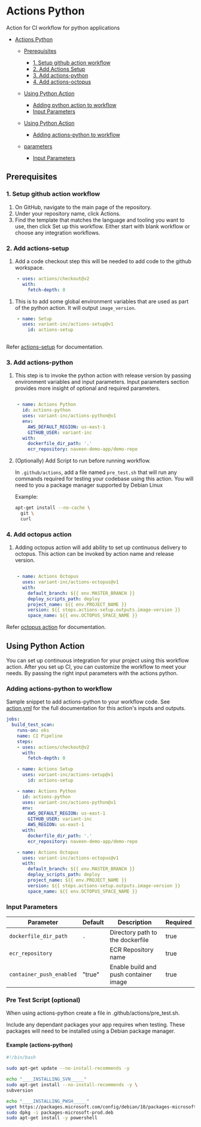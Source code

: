 # Actions Python
Action for CI workflow for python applications

- [Actions Python](#actions-python)
  - [Prerequisites](#prerequisites)
    - [1. Setup github action workflow](#1-setup-github-action-workflow)
    - [2. Add Actions Setup](#2-add-actions-setup)
    - [3. Add actions-python](#3-add-actions-python)
    - [4. Add actions-octopus](#4-add-octopus-action)
  - [Using Python Action](#using-python-action)
    - [Adding python action to workflow](#adding-actions-python-to-workflow)
    - [Input Parameters](#input-parameters)

  - [Using Python Action](#using-python-action)
    - [Adding actions-python to workflow](#adding-actions-python-to-workflow)
  - [parameters](#parameters)
    - [Input Parameters](#input-parameters)

## Prerequisites

### 1. Setup github action workflow

1. On GitHub, navigate to the main page of the repository.
2. Under your repository name, click Actions.
3. Find the template that matches the language and tooling you want to use, then click Set up this workflow. Either start with blank workflow or choose any integration workflows.

### 2. Add actions-setup

1. Add a code checkout step this will be needed to add code to the github workspace.

```yaml
    - uses: actions/checkout@v2
      with:
        fetch-depth: 0
```

1. This is to add some global environment variables that are used as part of the python action. It will output `image_version`.

```yaml
    - name: Setup
      uses: variant-inc/actions-setup@v1
        id: actions-setup
        
```

Refer [actions-setup](https://github.com/variant-inc/actions-setup) for documentation.

### 3. Add actions-python

1. This step is to invoke the python action with release version by passing environment variables and input parameters. Input parameters section provides more insight of optional and required parameters.

```yaml

    - name: Actions Python
      id: actions-python
      uses: variant-inc/actions-python@v1
      env:
        AWS_DEFAULT_REGION: us-east-1
        GITHUB_USER: variant-inc
      with:
        dockerfile_dir_path: '.'
        ecr_repository: naveen-demo-app/demo-repo
```

2. (Optionally) Add Script to run before running workflow.

    In `.github/actions`, add a file named `pre_test.sh` that will run any commands required for testing your codebase using this action. You will need to you a package manager supported by Debian Linux

    Example:
    ```bash
    apt-get install --no-cache \
      git \
      curl
    ```

### 4. Add octopus action

1. Adding octopus action will add ability to set up continuous delivery to octopus. This action can be invoked by action name and release version.

```yaml

    - name: Actions Octopus
      uses: variant-inc/actions-octopus@v1
      with:
        default_branch: ${{ env.MASTER_BRANCH }}
        deploy_scripts_path: deploy
        project_name: ${{ env.PROJECT_NAME }}
        version: ${{ steps.actions-setup.outputs.image-version }}
        space_name: ${{ env.OCTOPUS_SPACE_NAME }}

```

Refer [octopus action](https://github.com/variant-inc/actions-octopus) for documentation.

## Using Python Action

You can set up continuous integration for your project using this workflow action.
After you set up CI, you can customize the workflow to meet your needs. By passing the right input parameters with the actions python.

### Adding actions-python to workflow

Sample snippet to add actions-python to your workflow code.
See [action.yml](action.yml) for the full documentation for this action's inputs and outputs.

```yaml
jobs:
  build_test_scan:
    runs-on: eks
    name: CI Pipeline
    steps:
    - uses: actions/checkout@v2
      with:
        fetch-depth: 0

    - name: Actions Setup
      uses: variant-inc/actions-setup@v1
        id: actions-setup

    - name: Actions Python
      id: actions-python
      uses: variant-inc/actions-python@v1
      env:
        AWS_DEFAULT_REGION: us-east-1
        GITHUB_USER: variant-inc
        AWS_REGION: us-east-1
      with:
        dockerfile_dir_path: '.'
        ecr_repository: naveen-demo-app/demo-repo

    - name: Actions Octopus
      uses: variant-inc/actions-octopus@v1
      with:
        default_branch: ${{ env.MASTER_BRANCH }}
        deploy_scripts_path: deploy
        project_name: ${{ env.PROJECT_NAME }}
        version: ${{ steps.actions-setup.outputs.image-version }}
        space_name: ${{ env.OCTOPUS_SPACE_NAME }}

```

### Input Parameters

| Parameter                     | Default         | Description                                                                                                                  | Required |
| ----------------------------- | --------------- | ---------------------------------------------------------------------------------------------------------------------------- | -------- |
| `dockerfile_dir_path`         | `.`             | Directory path to the dockerfile                                                                                             | true     |
| `ecr_repository`              |                 | ECR Repository name                                                                                                          | true     |
| `container_push_enabled`      | "true"          | Enable build and push container image                                                                                        | true     |


### Pre Test Script (optional)

When using actions-python create a file in .github/actions/pre_test.sh.

Include any dependant packages your app requires when testing. These packages will need to be installed using a Debian package manager.

#### Example (actions-python)
```bash
#!/bin/bash

sudo apt-get update --no-install-recommends -y

echo "____INSTALLING_SVN_____"
sudo apt-get install --no-install-recommends -y \
subversion

echo "____INSTALLING_PWSH_____"
wget https://packages.microsoft.com/config/debian/10/packages-microsoft-prod.deb
sudo dpkg -i packages-microsoft-prod.deb
sudo apt-get install -y powershell
```
